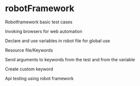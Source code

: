 # robotFramework

Robotframework basic test cases

Invoking browsers for web automation

Declare and use variables in robot file for global use

Resource file/Keywords

Send arguments to keywords from the test and from the variable

Create custom keyword

Api testing using robot framework